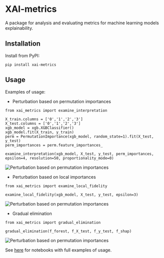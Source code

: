 # XAI-metrics 
A package for analysis and evaluating metrics for machine learning models explainability.

## Installation
Install from PyPI:
```
pip install xai-metrics
```

## Usage
Examples of usage:

* Perturbation based on permutation importances

```
from xai_metrics import examine_interpretation

X_train.columns = ['0','1','2','3']
X_test.columns = ['0','1','2','3']
xgb_model = xgb.XGBClassifier()
xgb_model.fit(X_train, y_train)
perm = PermutationImportance(xgb_model, random_state=1).fit(X_test, y_test)
perm_importances = perm.feature_importances_

examine_interpretation(xgb_model, X_test, y_test, perm_importances, epsilon=4, resolution=50, proportionality_mode=0)
```
![Perturbation based on permutation importances](https://raw.githubusercontent.com/hubertsiuzdak/ml_models_explainability/master/examples/img/perturbation.png)

* Perturbation based on local importances
```
from xai_metrics import examine_local_fidelity

examine_local_fidelity(xgb_model, X_test, y_test, epsilon=3)
```
![Perturbation based on permutation importances](https://raw.githubusercontent.com/hubertsiuzdak/ml_models_explainability/master/examples/img/local_fidelity.png)

* Gradual elimination
```
from xai_metrics import gradual_elimination

gradual_elimination(f_forest, f_X_test, f_y_test, f_shap)
```
![Perturbation based on permutation importances](https://raw.githubusercontent.com/hubertsiuzdak/ml_models_explainability/master/examples/img/gradual_elimination.png)

See [here](examples) for notebooks with full examples of usage.

